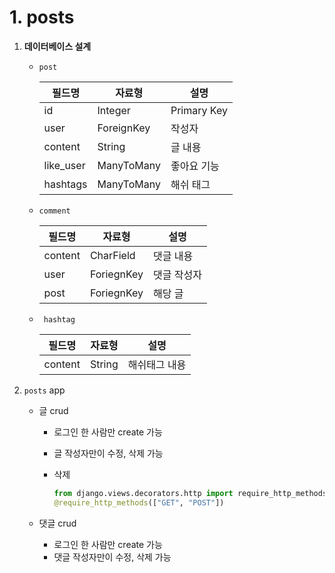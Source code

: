 # 1. posts

1. **데이터베이스 설계**

   * `post`

     | 필드명    | 자료형     | 설명        |
     | --------- | ---------- | ----------- |
     | id        | Integer    | Primary Key |
     | user      | ForeignKey | 작성자      |
     | content   | String     | 글 내용     |
     | like_user | ManyToMany | 좋아요 기능 |
     | hashtags  | ManyToMany | 해쉬 태그   |

   * `comment`

     | 필드명  | 자료형     | 설명        |
     | ------- | ---------- | ----------- |
     | content | CharField  | 댓글 내용   |
     | user    | ForiegnKey | 댓글 작성자 |
     | post    | ForiegnKey | 해당 글     |

   * ` hashtag`

     | 필드명  | 자료형 | 설명          |
     | ------- | ------ | ------------- |
     | content | String | 해쉬태그 내용 |



2. `posts` app

   * 글 crud

     * 로그인 한 사람만 create 가능

     * 글 작성자만이 수정, 삭제 가능

     * 삭제

       ```python
       from django.views.decorators.http import require_http_methods
       @require_http_methods(["GET", "POST"])
       ```

   * 댓글 crud

     * 로그인 한 사람만 create 가능
     * 댓글 작성자만이 수정, 삭제 가능

